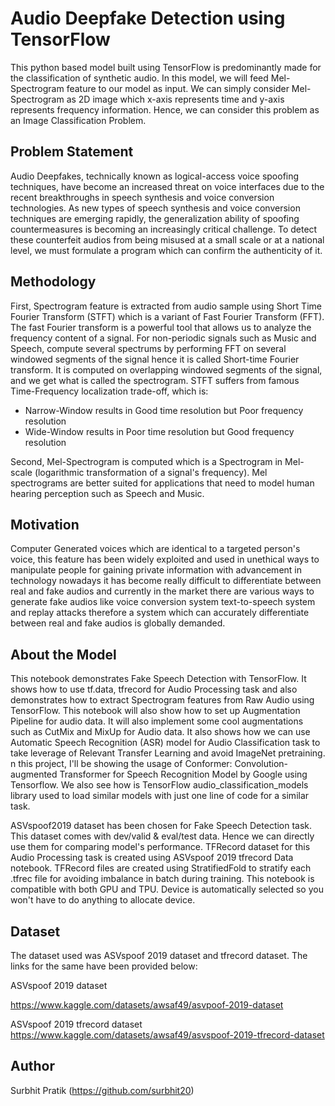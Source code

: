 
# Audio Deepfake Detection using TensorFlow

This python based model built using TensorFlow is predominantly made for the classification of synthetic audio. In this model,  we will feed Mel-Spectrogram feature to our model as input. We can simply consider Mel-Spectrogram as 2D image which x-axis represents time and y-axis represents frequency information. Hence, we can consider this problem as an Image Classification Problem. 


## Problem Statement

Audio Deepfakes, technically known as logical-access voice spoofing techniques, have become an increased threat on voice interfaces due to the recent breakthroughs in speech synthesis and voice conversion technologies. As new types of speech synthesis and voice conversion techniques are emerging rapidly, the generalization ability of spoofing countermeasures is becoming an increasingly critical challenge. To detect these counterfeit audios from being misused at a small scale or at a national level, we must formulate a program which can confirm the authenticity of it.


## Methodology

First, Spectrogram feature is extracted from audio sample using Short Time Fourier Transform (STFT) which is a variant of Fast Fourier Transform (FFT). The fast Fourier transform is a powerful tool that allows us to analyze the frequency content of a signal. For non-periodic signals such as Music and Speech, compute several spectrums by performing FFT on several windowed segments of the signal hence it is called Short-time Fourier transform. It is computed on overlapping windowed segments of the signal, and we get what is called the spectrogram. STFT suffers from famous Time-Frequency localization trade-off, which is:

* Narrow-Window results in Good time resolution but Poor
          frequency resolution
* Wide-Window results in Poor time resolution but Good
          frequency resolution

Second, Mel-Spectrogram is computed which is a Spectrogram in Mel-scale (logarithmic transformation of a signal's frequency). Mel spectrograms are better suited for applications that need to model human hearing perception such as Speech and Music.

## Motivation

Computer Generated voices which are identical to a targeted person's voice, this feature has been widely exploited and used in unethical ways to  manipulate people for gaining private information with advancement in technology nowadays it has become really difficult to differentiate between  real and fake audios and currently in the market there are various ways to generate fake audios like voice conversion system text-to-speech system and  replay attacks therefore a system which can accurately differentiate between real and fake audios is globally demanded.

## About the Model

This notebook demonstrates Fake Speech Detection with TensorFlow. It shows how to use tf.data, tfrecord for Audio Processing task and also demonstrates how to extract Spectrogram features from Raw Audio using TensorFlow. This notebook will also show how to set up Augmentation Pipeline for audio data. It will also implement some cool augmentations such as CutMix and MixUp for Audio data. It also shows how we can use Automatic Speech Recognition (ASR) model for Audio Classification task to take leverage of Relevant Transfer Learning and avoid ImageNet pretraining. n this project, I'll be showing the usage of Conformer: Convolution-augmented Transformer for Speech Recognition Model by Google using Tensorflow. We also see how is TensorFlow audio_classification_models library used to load similar models with just one line of code for a similar task.


ASVspoof2019 dataset has been chosen for Fake Speech Detection task. This dataset comes with dev/valid & eval/test data. Hence we can directly use them for comparing model's performance. TFRecord dataset for this Audio Processing task is created using ASVspoof 2019 tfrecord Data notebook. TFRecord files are created using StratifiedFold to stratify each .tfrec file for avoiding imbalance in batch during training. This notebook is compatible with both GPU and TPU. Device is automatically selected so you won't have to do anything to allocate device.

## Dataset

The dataset used was ASVspoof 2019 dataset and tfrecord dataset. The links for the same have been provided below:

ASVspoof 2019 dataset 

https://www.kaggle.com/datasets/awsaf49/asvpoof-2019-dataset

ASVspoof 2019 tfrecord dataset 
https://www.kaggle.com/datasets/awsaf49/asvspoof-2019-tfrecord-dataset

## Author

Surbhit Pratik (https://github.com/surbhit20)

